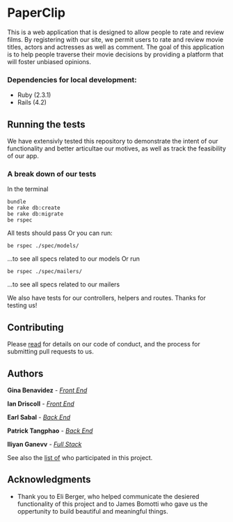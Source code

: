 # PaperClip

This is a web application that is designed to allow people to rate and review films. By registering with our site, we permit users to rate and review movie titles, actors and actresses as well as comment. The goal of this application is to help people traverse their movie decisions by providing a platform that will foster unbiased opinions. 

### Dependencies for local development:

* Ruby (2.3.1)
* Rails (4.2)

## Running the tests

We have extensivly tested this repository to demonstrate the intent of our functionality and better articultae our motives, as well as track the feasibility of our app. 

### A break down of our tests

In the terminal
```
bundle
be rake db:create
be rake db:migrate
be rspec

```
All tests should pass
Or you can run:

```
be rspec ./spec/models/

```
...to see all specs related to our models
Or run 
```
be rspec ./spec/mailers/
```
...to see all specs related to our mailers

We also have tests for our controllers, helpers and routes.
Thanks for testing us!

## Contributing

Please [read](https://gist.github.com/PurpleBooth/b24679402957c63ec426) for details on our code of conduct, and the process for submitting pull requests to us.


## Authors

**Gina Benavidez** - [*Front End*](https://github.com/gbenavid)

**Ian Driscoll** - [*Front End*](https://github.com/iand11)

**Earl Sabal** - [*Back End*](https://github.com/earlsabal)

**Patrick Tangphao** - [*Back End*](https://github.com/ptangphao)

**Iliyan Ganevv** - [*Full Stack*](https://github.com/IliyanGanevv)

See also the [list of](https://github.com/earlsabal/paperclip/graphs/contributors) who participated in this project.

## Acknowledgments

* Thank you to Eli Berger, who helped communicate the desiered functionality of this project and to James Bomotti who gave us the oppertunity to build beautiful and meaningful things.
